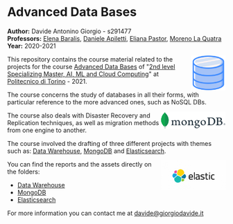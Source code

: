 # Advanced Data Bases

**Author:** Davide Antonino Giorgio - s291477  
**Professors:** [Elena Baralis](https://dbdmg.polito.it/wordpress/people/elena-baralis/), [Daniele Apiletti](https://dbdmg.polito.it/wordpress/people/daniele-apiletti/), [Eliana Pastor](https://smartdata.polito.it/members/eliana-pastor/), [Moreno La Quatra](https://smartdata.polito.it/members/moreno-la-quatra/)  
**Year:** 2020-2021

<p><img align="right" src="./images/db.png" width="80px"/></p>
<p></p>

This repository contains the course material related to the projects for the course [Advanced Data Bases](https://didattica.polito.it/pls/portal30/gap.pkg_guide.viewGap?p_cod_ins=01VFVTJ&p_a_acc=2021&p_header=S&p_lang=IT) of "[2nd level Specializing Master, AI, ML and Cloud Computing](https://didattica.polito.it/master/ai_cloud/2021/at_a_glance)" at [Politecnico di Torino](https://www.polito.it/) - 2021.

The course concerns the study of databases in all their forms, with particular reference to the more advanced ones, such as NoSQL DBs.

<p><img align="right" src="./images/MongoDB.png" width="150px"/></p>
<p></p>

The course also deals with Disaster Recovery and Replication techniques, as well as migration methods from one engine to another.

The course involved the drafting of three different projects with themes such as: [Data Warehouse](https://www.oracle.com/uk/database/what-is-a-data-warehouse/), [MongoDB](https://www.mongodb.com/) and [Elasticsearch](https://www.elastic.co/).

<p><img align="right" src="./images/Elasticsearch.png" width="150px"/></p>
<p></p>

You can find the reports and the assets directly on the folders:

- [Data Warehouse](https://github.com/DavideAG/AdvancedDataBases/blob/main/1%20-%20Data%20Warehousing/Report_DataWarehousing.pdf)
- [MongoDB](https://github.com/DavideAG/AdvancedDataBases/blob/main/2%20-%20MongoDB/Report_MongoDB.pdf)
- [Elasticsearch](https://github.com/DavideAG/AdvancedDataBases/blob/main/3%20-%20Elasticsearch/Report_Elasticsearch.pdf)



For more information you can contact me at [davide@giorgiodavide.it](mailto:davide@giorgiodavide.it?subject=[GitHub]%20Advanced%20Data%20Bases%20-%20question)


